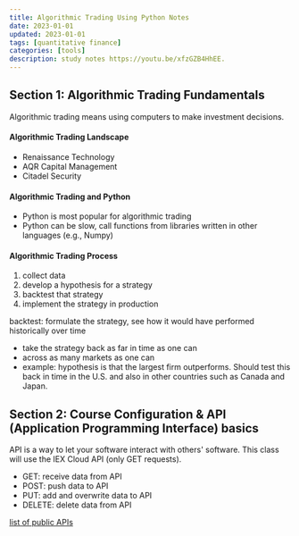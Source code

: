 ```yaml
---
title: Algorithmic Trading Using Python Notes
date: 2023-01-01
updated: 2023-01-01
tags: [quantitative finance]
categories: [tools]
description: study notes https://youtu.be/xfzGZB4HhEE.
---
```


## Section 1: Algorithmic Trading Fundamentals

Algorithmic trading means using computers to make investment decisions.

#### Algorithmic Trading Landscape

- Renaissance Technology
- AQR Capital Management
- Citadel Security

#### Algorithmic Trading and Python

- Python is most popular for algorithmic trading
- Python can be slow, call functions from libraries written in other languages (e.g., Numpy)

#### Algorithmic Trading Process

1. collect data
2. develop a hypothesis for a strategy
3. backtest that strategy 
4. implement the strategy in production

backtest: formulate the strategy, see how it would have performed historically over time
- take the strategy back as far in time as one can
- across as many markets as one can 
- example: hypothesis is that the largest firm outperforms. Should test this back in time in the U.S. and also in other countries such as Canada and Japan.
 
## Section 2: Course Configuration & API (Application Programming Interface) basics

API is a way to let your software interact with others' software. This class will use the IEX Cloud API (only GET requests).

- GET: receive data from API
- POST: push data to API
- PUT: add and overwrite data to API
- DELETE: delete data from API


[list of public APIs](https://github.com/public-apis/public-apis)




